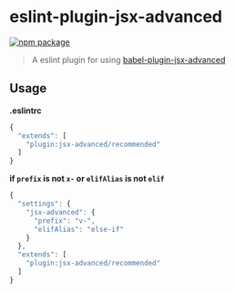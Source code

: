 # eslint-plugin-jsx-advanced

[![npm package](https://nodei.co/npm/eslint-plugin-jsx-advanced.png?downloads=true&downloadRank=true&stars=true)](https://www.npmjs.com/package/eslint-plugin-jsx-advanced)

> A eslint plugin for using [babel-plugin-jsx-advanced](https://www.npmjs.com/package/babel-plugin-jsx-advanced)

## Usage

**.eslintrc**

```js
{
  "extends": [
    "plugin:jsx-advanced/recommended"
  ]
}
```

**if `prefix` is not `x-` or `elifAlias` is not `elif`**

```js
{
  "settings": {
    "jsx-advanced": {
      "prefix": "v-",
      "elifAlias": "else-if"
    }
  },
  "extends": [
    "plugin:jsx-advanced/recommended"
  ]
}
```
